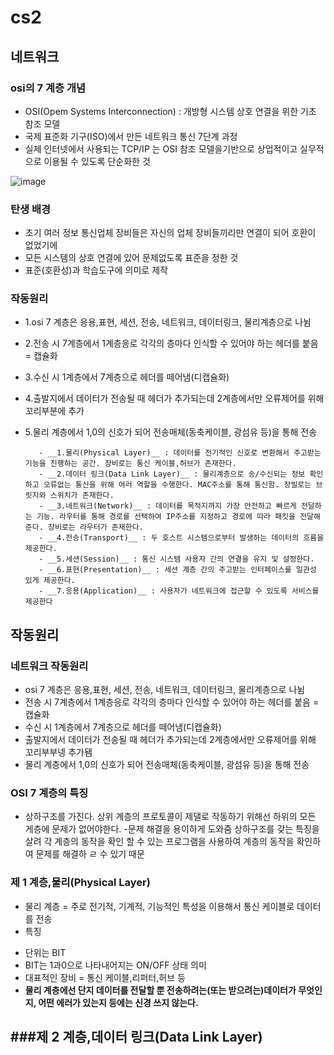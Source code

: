 # cs2
네트워크
---------
### osi의 7 계층 개념
 
- OSI(Opem Systems Interconnection) : 개방형 시스템 상호 연결을 위한 기초 참조 모델
- 국제 표준화 기구(ISO)에서 만든 네트워크 통신 7단계 과정
- 실제 인터넷에서 사용되는 TCP/IP 는 OSI 참조 모델을기반으로 상업적이고 실무적으로 이용될 수 있도록 단순화한 것

![image](https://user-images.githubusercontent.com/122252060/212562417-7a331fcc-5f61-47dc-b0ee-8fedccbfc7b4.png)
    
    
### 탄생 배경
- 초기 여러 정보 통신업체 장비들은 자신의 업체 장비들끼리만 연결이 되어 호환이 없었기에
- 모든 시스템의 상호 연결에 있어 문제없도록 표준을 정한 것
- 표준(호환성)과 학습도구에 의미로 제작
  
  
### 작동원리 
+ 1.osi 7 계층은 응용,표현, 세션, 전송, 네트워크, 데이터링크, 물리계층으로 나뉨
+ 2.전송 시 7계층에서 1계층응로 각각의 층마다 인식할 수 있어야 하는 헤더를 붙음 = 캡슐화
+ 3.수신 시 1계층에서 7계층으로 헤더를 떼어냄(디캡슐화)
+ 4.출발지에서 데이터가 전송될 때 헤더가 추가되는데 2계층에서만 오류제어를 위해 꼬리부분에 추가
+ 5.물리 계층에서 1,0의 신호가 되어 전송매체(동축케이블, 광섬유 등)을 통해 전송

         - __1.물리(Physical Layer)__ : 데이터를 전기적인 신호로 변환해서 주고받는 기능을 진행하는 공간. 장비로는 통신 케이블,허브가 존재한다.
         - __2.데이터 링크(Data Link Layer)__ : 물리계층으로 송/수신되는 정보 확인하고 오류없는 통신을 위해 여러 역할을 수행한다. MAC주소를 통해 통신함. 장빌로는 브릿지와 스위치가 존재한다. 
         - __3.네트워크(Network)__ : 데이터를 목적지까지 가장 안전하고 빠르게 전달하는 기능. 라우터를 통해 경로를 선택하여 IP주소를 지정하고 경로에 따라 패킷을 전달해준다. 장비로는 라우터가 존재한다.
         - __4.전송(Transport)__ : 두 호스트 시스템으로부터 발생하는 데이터의 흐름을 제공한다.
         - __5.세션(Session)__ : 통신 시스템 사용자 간의 연결을 유지 및 설정한다.
         - __6.표현(Presentation)__ : 세션 계층 간의 주고받는 인터페이스를 일관성 있게 제공한다. 
         - __7.응용(Application)__ : 사용자가 네트워크에 접근할 수 있도록 서비스를 제공한다    
      
## 작동원리

### 네트워크 작동원리

- osi 7 계층은 응용,표현, 세션, 전송, 네트워크, 데이터링크, 물리계층으로 나뉨
- 전송 시 7계층에서 1계층응로 각각의 층마다 인식할 수 있어야 하는 헤더를 붙음 = 캡슐화
- 수신 시 1계층에서 7계층으로 헤더를 떼어냄(디캡슐화)
- 출발지에서 데이터가 전송될 때 헤더가 추가되는데 2계층에서만 오류제어를 위해 꼬리부부넹 추가됌
- 물리 계층에서 1,0의 신호가 되어 전송매체(동축케이블, 광섬유 등)을 통해 전송 

### OSI 7 계층의 특징
- 상하구조를 가진다.   상위 계층의 프로토콜이 제댈로 작동하기 위해선 하위의 모든 게층에 문제가 없어야한다.
-문제 해결을 용이하게 도와줌   상하구조를 갖는 특징을 살려 각 계층의 동작을 확인 할 수 있는 프로그램을 사용하여 계층의 동작을 확인하여 문제를 해결하 ㄹ 수 있기 때문

### 제 1 계층,물리(Physical Layer)
- 물리 계층 = 주로 전기적, 기계적, 기능적인 특성을 이용해서 통신 케이블로 데이터를 전송
- 특징

 + 단위는 BIT
 + BIT는 1과0으로 나타내어지는 ON/OFF 상태 의미
 + 대표적인 장비 = 통신 케이블,리퍼터,허브 등
 + __물리 계층에선 단지 데이터를 전달할 뿐 전송하려는(또는 받으려는)데이터가 무엇인지, 어떤 에러가 있는지 등에는 신경 쓰지 않는다.__ 
 
###제 2 계층,데이터 링크(Data Link Layer)
-

